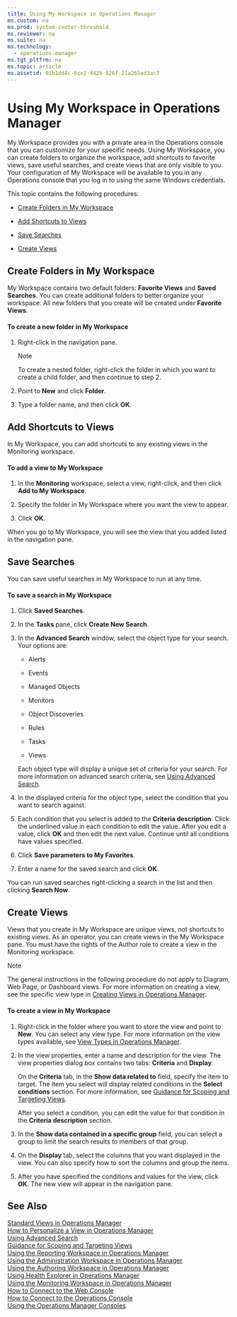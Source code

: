 ```yaml
---
title: Using My Workspace in Operations Manager
ms.custom: na
ms.prod: system-center-threshold
ms.reviewer: na
ms.suite: na
ms.technology: 
  - operations-manager
ms.tgt_pltfrm: na
ms.topic: article
ms.assetid: 91b1dd4c-6ce2-442b-826f-21a265ed3ac7
---
```

# Using My Workspace in Operations Manager
My Workspace provides you with a private area in the Operations console that you can customize for your specific needs.  Using My Workspace, you can create folders to organize the workspace, add shortcuts to favorite views, save useful searches, and create views that are only visible to you. Your configuration of My Workspace will be available to you in any Operations console that you log in to using the same Windows credentials.  
  
This topic contains the following procedures:  
  
-   [Create Folders in My Workspace](../../om/manage/Using-My-Workspace-in-Operations-Manager.md#bkmk_createfoldersinmyworkspace)  
  
-   [Add Shortcuts to Views](../../om/manage/Using-My-Workspace-in-Operations-Manager.md#BKMK_AddShortcutstoViews)  
  
-   [Save Searches](../../om/manage/Using-My-Workspace-in-Operations-Manager.md#bkmk_savesearches)  
  
-   [Create Views](../../om/manage/Using-My-Workspace-in-Operations-Manager.md#bkmk_createviews)  
  
## <a name="bkmk_createfoldersinmyworkspace"></a>Create Folders in My Workspace  
My Workspace contains two default folders: **Favorite Views** and **Saved Searches**. You can create additional folders to better organize your workspace. All new folders that you create will be created under **Favorite Views**.  
  
#### To create a new folder in My Workspace  
  
1.  Right\-click in the navigation pane.  
  
    > [!NOTE]  
    > To create a nested folder, right\-click the folder in which you want to create a child folder, and then continue to step 2.  
  
2.  Point to **New** and click **Folder**.  
  
3.  Type a folder name, and then click **OK**.  
  
## <a name="BKMK_AddShortcutstoViews"></a>Add Shortcuts to Views  
In My Workspace, you can add shortcuts to any existing views in the Monitoring workspace.  
  
#### To add a view to My Workspace  
  
1.  In the **Monitoring** workspace, select a view, right\-click, and then click **Add to My Workspace**.  
  
2.  Specify the folder in My Workspace where you want the view to appear.  
  
3.  Click **OK**.  
  
When you go to My Workspace, you will see the view that you added listed in the navigation pane.  
  
## <a name="bkmk_savesearches"></a>Save Searches  
You can save useful searches in My Workspace to run at any time.  
  
#### To save a search in My Workspace  
  
1.  Click **Saved Searches**.  
  
2.  In the **Tasks** pane, click **Create New Search**.  
  
3.  In the **Advanced Search** window, select the object type for your search. Your options are:  
  
    -   Alerts  
  
    -   Events  
  
    -   Managed Objects  
  
    -   Monitors  
  
    -   Object Discoveries  
  
    -   Rules  
  
    -   Tasks  
  
    -   Views  
  
    Each object type will display a unique set of criteria for your search. For more information on advanced search criteria, see [Using Advanced Search](../../om/manage/Using-Advanced-Search.md).  
  
4.  In the displayed criteria for the object type, select the condition that you want to search against.  
  
5.  Each condition that you select is added to the **Criteria description**. Click the underlined value in each condition to edit the value. After you edit a value, click **OK** and then edit the next value. Continue until all conditions have values specified.  
  
6.  Click **Save parameters to My Favorites**.  
  
7.  Enter a name for the saved search and click **OK**.  
  
You can run saved searches right\-clicking a search in the list and then clicking **Search Now**.  
  
## <a name="bkmk_createviews"></a>Create Views  
Views that you create in My Workspace are unique views, not shortcuts to existing views. As an operator, you can create views in the My Workspace pane. You must have the rights of the Author role to create a view in the Monitoring workspace.  
  
> [!NOTE]  
> The general instructions in the following procedure do not apply to Diagram, Web Page, or Dashboard views. For more information on creating a view, see the specific view type in [Creating Views in Operations Manager](../../om/manage/Creating-Views-in-Operations-Manager.md).  
  
#### To create a view in My Workspace  
  
1.  Right\-click in the folder where you want to store the view and point to **New**. You can select any view type. For more information on the view types available, see [View Types in Operations Manager](../../om/manage/View-Types-in-Operations-Manager.md).  
  
2.  In the view properties, enter a name and description for the view. The view properties dialog box contains two tabs: **Criteria** and **Display**.  
  
    On the **Criteria** tab, in the **Show data related to** field, specify the item to target. The item you select will display related conditions in the **Select conditions** section. For more information, see [Guidance for Scoping and Targeting Views](../../om/manage/Guidance-for-Scoping-and-Targeting-Views.md).  
  
    After you select a condition, you can edit the value for that condition in the **Criteria description** section.  
  
3.  In the **Show data contained in a specific group** field, you can select a group to limit the search results to members of that group.  
  
4.  On the **Display** tab, select the columns that you want displayed in the view. You can also specify how to sort the columns and group the items.  
  
5.  After you have specified the conditions and values for the view, click **OK**. The new view will appear in the navigation pane.  
  
## See Also  
[Standard Views in Operations Manager](../../om/manage/Standard-Views-in-Operations-Manager.md)  
[How to Personalize a View in Operations Manager](../../om/manage/How-to-Personalize-a-View-in-Operations-Manager.md)  
[Using Advanced Search](../../om/manage/Using-Advanced-Search.md)  
[Guidance for Scoping and Targeting Views](../../om/manage/Guidance-for-Scoping-and-Targeting-Views.md)  
[Using the Reporting Workspace in Operations Manager](../../om/manage/Using-the-Reporting-Workspace-in-Operations-Manager.md)  
[Using the Administration Workspace in Operations Manager](../../om/manage/Using-the-Administration-Workspace-in-Operations-Manager.md)  
[Using the Authoring Workspace in Operations Manager](../../om/manage/Using-the-Authoring-Workspace-in-Operations-Manager.md)  
[Using Health Explorer in Operations Manager](../../om/manage/Using-Health-Explorer-in-Operations-Manager.md)  
[Using the Monitoring Workspace in Operations Manager](../../om/manage/Using-the-Monitoring-Workspace-in-Operations-Manager.md)  
[How to Connect to the Web Console](../../om/manage/How-to-Connect-to-the-Web-Console.md)  
[How to Connect to the Operations Console](../../om/manage/How-to-Connect-to-the-Operations-Console.md)  
[Using the Operations Manager Consoles](../../om/manage/Using-the-Operations-Manager-Consoles.md)  
  
